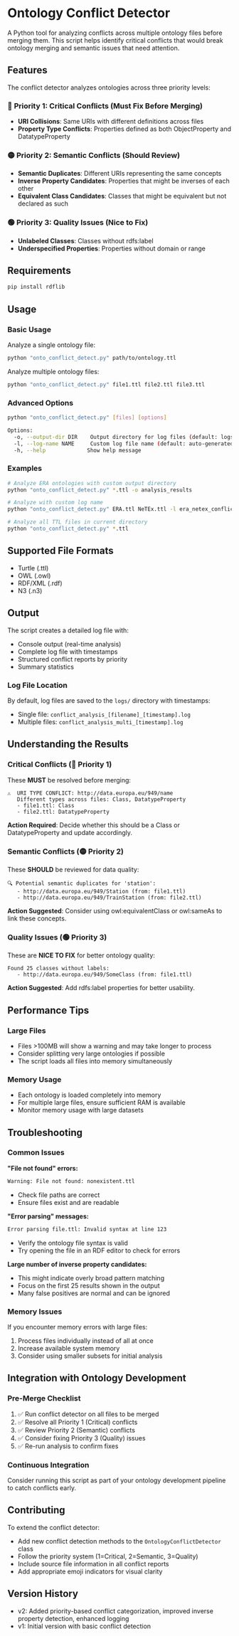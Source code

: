 # Ontology Conflict Detector

A Python tool for analyzing conflicts across multiple ontology files before merging them. This script helps identify critical conflicts that would break ontology merging and semantic issues that need attention.

## Features

The conflict detector analyzes ontologies across three priority levels:

### 🔴 **Priority 1: Critical Conflicts** (Must Fix Before Merging)

- **URI Collisions**: Same URIs with different definitions across files
- **Property Type Conflicts**: Properties defined as both ObjectProperty and DatatypeProperty

### 🟡 **Priority 2: Semantic Conflicts** (Should Review)

- **Semantic Duplicates**: Different URIs representing the same concepts
- **Inverse Property Candidates**: Properties that might be inverses of each other
- **Equivalent Class Candidates**: Classes that might be equivalent but not declared as such

### 🟢 **Priority 3: Quality Issues** (Nice to Fix)

- **Unlabeled Classes**: Classes without rdfs:label
- **Underspecified Properties**: Properties without domain or range

## Requirements

```bash
pip install rdflib
```

## Usage

### Basic Usage

Analyze a single ontology file:

```bash
python "onto_conflict_detect.py" path/to/ontology.ttl
```

Analyze multiple ontology files:

```bash
python "onto_conflict_detect.py" file1.ttl file2.ttl file3.ttl
```

### Advanced Options

```bash
python "onto_conflict_detect.py" [files] [options]

Options:
  -o, --output-dir DIR    Output directory for log files (default: logs)
  -l, --log-name NAME     Custom log file name (default: auto-generated)
  -h, --help             Show help message
```

### Examples

```bash
# Analyze ERA ontologies with custom output directory
python "onto_conflict_detect.py" *.ttl -o analysis_results

# Analyze with custom log name
python "onto_conflict_detect.py" ERA.ttl NeTEx.ttl -l era_netex_conflicts.log

# Analyze all TTL files in current directory
python "onto_conflict_detect.py" *.ttl
```

## Supported File Formats

- Turtle (.ttl)
- OWL (.owl)
- RDF/XML (.rdf)
- N3 (.n3)

## Output

The script creates a detailed log file with:

- Console output (real-time analysis)
- Complete log file with timestamps
- Structured conflict reports by priority
- Summary statistics

### Log File Location

By default, log files are saved to the `logs/` directory with timestamps:

- Single file: `conflict_analysis_[filename]_[timestamp].log`
- Multiple files: `conflict_analysis_multi_[timestamp].log`

## Understanding the Results

### Critical Conflicts (🔴 Priority 1)

These **MUST** be resolved before merging:

```
⚠️  URI TYPE CONFLICT: http://data.europa.eu/949/name
   Different types across files: Class, DatatypeProperty
   - file1.ttl: Class
   - file2.ttl: DatatypeProperty
```

**Action Required**: Decide whether this should be a Class or DatatypeProperty and update accordingly.

### Semantic Conflicts (🟡 Priority 2)

These **SHOULD** be reviewed for data quality:

```
🔍 Potential semantic duplicates for 'station':
   - http://data.europa.eu/949/Station (from: file1.ttl)
   - http://data.europa.eu/949/TrainStation (from: file2.ttl)
```

**Action Suggested**: Consider using owl:equivalentClass or owl:sameAs to link these concepts.

### Quality Issues (🟢 Priority 3)

These are **NICE TO FIX** for better ontology quality:

```
Found 25 classes without labels:
   - http://data.europa.eu/949/SomeClass (from: file1.ttl)
```

**Action Suggested**: Add rdfs:label properties for better usability.

## Performance Tips

### Large Files

- Files >100MB will show a warning and may take longer to process
- Consider splitting very large ontologies if possible
- The script loads all files into memory simultaneously

### Memory Usage

- Each ontology is loaded completely into memory
- For multiple large files, ensure sufficient RAM is available
- Monitor memory usage with large datasets

## Troubleshooting

### Common Issues

**"File not found" errors:**

```bash
Warning: File not found: nonexistent.ttl
```

- Check file paths are correct
- Ensure files exist and are readable

**"Error parsing" messages:**

```bash
Error parsing file.ttl: Invalid syntax at line 123
```

- Verify the ontology file syntax is valid
- Try opening the file in an RDF editor to check for errors

**Large number of inverse property candidates:**

- This might indicate overly broad pattern matching
- Focus on the first 25 results shown in the output
- Many false positives are normal and can be ignored

### Memory Issues

If you encounter memory errors with large files:

1. Process files individually instead of all at once
2. Increase available system memory
3. Consider using smaller subsets for initial analysis

## Integration with Ontology Development

### Pre-Merge Checklist

1. ✅ Run conflict detector on all files to be merged
2. ✅ Resolve all Priority 1 (Critical) conflicts
3. ✅ Review Priority 2 (Semantic) conflicts
4. ✅ Consider fixing Priority 3 (Quality) issues
5. ✅ Re-run analysis to confirm fixes

### Continuous Integration

Consider running this script as part of your ontology development pipeline to catch conflicts early.

## Contributing

To extend the conflict detector:

- Add new conflict detection methods to the `OntologyConflictDetector` class
- Follow the priority system (1=Critical, 2=Semantic, 3=Quality)
- Include source file information in all conflict reports
- Add appropriate emoji indicators for visual clarity

## Version History

- v2: Added priority-based conflict categorization, improved inverse property detection, enhanced logging
- v1: Initial version with basic conflict detection
